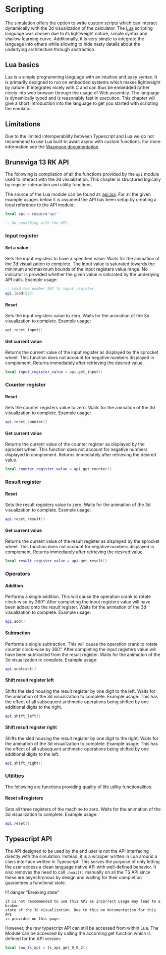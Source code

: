 
# Scripting

The simulation offers the option to write custom scripts which can interact
dynamically with the 3d visualization of the calculator. The [Lua](https://www.lua.org/home.html)
scripting language was chosen due to its lightweight nature, simple syntax
and shallow learning curve. Additionally, it is very simple to integrate the
language into others while allowing to hide nasty details about the underlying
architecture through abstraction.

## Lua basics

Lua is a simple programming language with an intuitive and easy syntax. It is
primarily designed to run on embedded systems which makes lightweight by
nature. It integrates nicely with C and can thus be embedded rather nicely
into web browser through the usage of Web assembly. The language is dynamically
typed and is reasonably fast in execution. This chapter will give a short
introduction into the language to get you started with scripting the emulator.

## Limitations

Due to the limited interoperability between Typescript and Lua we do not recommend
to use Lua built-in await async with custom functions. For more information see
the [Wasmoon documentation](https://github.com/ceifa/wasmoon).

## Brunsviga 13 RK API

The following is compilation of all the functions provided by the `api` module
used to interact with the 3d visualization. This chapter is structured logically
by register interaction and utility functions.

The source of the Lua module can be found at:
[api.lua](https://github.com/brunsviga13rk/emulator/blob/main/src/api/api.lua).
For all the given example usages below it is assumed the API has been setup
by creating a local reference to the API module:

```lua
local api = require'api'

-- Do something with the API.
```

### Input register

#### Set a value

Sets the input registers to have a specified value. Waits for the animation of the
3d visualization to complete. The input value is saturated towards the minimum
and maximum bounds of the input registers value range. No indicator is provided
whether the given value is saturated by the underlying API calls.
Example usage:

``` lua
-- Load the number 567 to input register.
api.load(567)
```

#### Reset

Sets the input registers value to zero. Waits for the animation of the
3d visualization to complete. Example usage:

``` lua
api.reset_input()
```

#### Get current value

Returns the current value of the input register as displayed by the sprocket
wheel. This function does not account for negative numbers displayed in
complement. Returns immediately after retrieving the desired value.

``` lua
local input_register_value = api.get_input()
```

### Counter register

#### Reset

Sets the counter registers value to zero. Waits for the animation of the
3d visualization to complete. Example usage:

``` lua
api.reset_counter()
```

#### Get current value

Returns the current value of the counter register as displayed by the sprocket
wheel. This function does not account for negative numbers displayed in
complement. Returns immediately after retrieving the desired value.

``` lua
local counter_register_value = api.get_counter()
```

### Result register

#### Reset

Sets the result registers value to zero. Waits for the animation of the
3d visualization to complete. Example usage:

``` lua
api.reset_result()
```

#### Get current value

Returns the current value of the result register as displayed by the sprocket
wheel. This function does not account for negative numbers displayed in
complement. Returns immediately after retrieving the desired value.

``` lua
local result_register_value = api.get_result()
```

### Operators

#### Addition

Performs a single addition. This will cause the operation crank to rotate
clock-wise by 360°. After completing the input registers value will have been
added onto the result register.
Waits for the animation of the 3d visualization to complete. Example usage:

``` lua
api.add()
```

#### Subtraction

Performs a single subtraction. This will cause the operation crank to rotate
counter clock-wise by 360°. After completing the input registers value will have been
subtracted from the result register.
Waits for the animation of the 3d visualization to complete. Example usage:

``` lua
api.subtract()
```

#### Shift result register left

Shifts the sled housing the result register by one digit to the left.
Waits for the animation of the 3d visualization to complete. Example usage:
This has the effect of all subsequent arithmetic operations being shifted by
one additional digits to the right.

``` lua
api.shift_left()
```

#### Shift result register right

Shifts the sled housing the result register by one digit to the right.
Waits for the animation of the 3d visualization to complete. Example usage:
This has the effect of all subsequent arithmetic operations being shifted by
one additional digits to the left.

``` lua
api.shift_right()
```

### Utilities

The following are functions providing quality of life utility functionalities.

#### Reset all registers

Sets all three registers of the machine to zero. Waits for the animation of the
3d visualization to complete. Example usage:

``` lua
api.reset()
```

## Typescript API

The API designed to be used by the end user is not the API interfacing directly
with the simulation. Instead, it is a wrapper written in Lua around a class
interface written in Typescript. This serves the purpose of only letting
the user access a clean language native API with well-defined behavior.
It also removes the need to call `:await()` manually on all the TS API
since these are asynchronous by design and waiting for their completion
guarantees a functional state.

!!! danger "Breaking state"

    It is not recommended to use this API as incorrect usage may lead to a broken
    state of the 3d visualization. Due to this no documentation for this API
    is provided on this page.

However, the raw typescript API can still be accessed from within Lua.
The Module can be accessed by calling the according get function which
is defined for the API version:

```lua
local raw_ts_api = ts_api_get_0_0_2()
```
